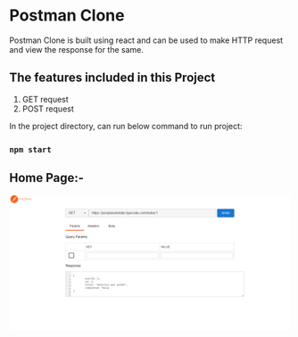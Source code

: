 # Postman Clone

Postman Clone is built using react and can be used to make HTTP request and view the response for the same.

## The features included in this Project

1) GET request
2) POST request

In the project directory, can run below command to run project:

### `npm start`

## Home Page:-
![Home Page](https://github.com/shihab-fw11-297/postman-clone/blob/main/screenshot.png?raw=true)
